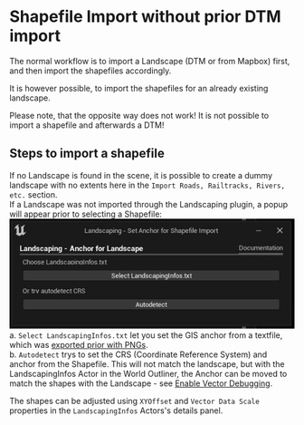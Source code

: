 # Shapefile Import without prior DTM import

The normal workflow is to import a Landscape (DTM or from Mapbox) first, and then import the shapefiles accordingly.

It is however possible, to import the shapefiles for an already existing landscape.  

Please note, that the opposite way does not work! It is not possible to import a shapefile and afterwards a DTM!  

## Steps to import a shapefile

If no Landscape is found in the scene, it is possible to create a dummy landscape with no extents here in the `Import Roads, Railtracks, Rivers, etc.` section.  
If a Landscape was not imported through the Landscaping plugin, a popup will appear prior to selecting a Shapefile:  
![Shapefile Anchor](_media/ue4_landscaping_anchor.jpg)  
a. `Select LandscapingInfos.txt` let you set the GIS anchor from a textfile, which was [exported prior with PNGs](heights.md?ìd=only-convert-to-pngs).  
b. `Autodetect` trys to set the CRS (Coordinate Reference System) and anchor from the Shapefile. This will not match the landscape, but with the LandscapingInfos Actor in the World Outliner, the Anchor can be moved to match the shapes with the Landscape - see [Enable Vector Debugging](gis-expert.md?id=draw-vector-data-debug).  

The shapes can be adjusted using `XYOffset` and `Vector Data Scale` properties in the `LandscapingInfos` Actors's details panel.  

